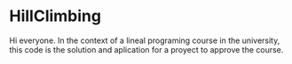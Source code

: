 # HillClimbing
Hi everyone. In the context of a lineal programing course in the university, this code is the solution and aplication for a proyect to approve the course.
